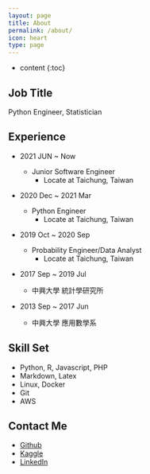 ```yaml
---
layout: page
title: About
permalink: /about/
icon: heart
type: page
---
```


* content
{:toc}
## **Job Title**

Python Engineer, Statistician

## **Experience**
* 2021 JUN ~ Now
    * Junior Software Engineer
        * Locate at Taichung, Taiwan

* 2020 Dec ~ 2021 Mar
    * Python Engineer
        * Locate at Taichung, Taiwan

* 2019 Oct ~ 2020 Sep
	* Probability Engineer/Data Analyst
		* Locate at Taichung, Taiwan

* 2017 Sep ~ 2019 Jul
	* 中興大學 統計學研究所

* 2013 Sep ~ 2017 Jun
	* 中興大學 應用數學系

## **Skill Set**

* Python, R, Javascript, PHP
* Markdown, Latex
* Linux, Docker
* Git
* AWS

## **Contact Me**

* [Github](https://github.com/q8977452)
* [Kaggle](https://kaggle.com/xinyouren1995)
* [LinkedIn](https://www.linkedin.com/in/ray-sin/)
